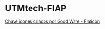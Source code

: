 # UTMtech-FIAP

<a
                                href="https://www.flaticon.com/br/icones-gratis/chave"
                                title="chave ícones"
                                >Chave ícones criados por Good Ware -
Flaticon</a
                              >
